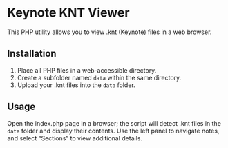 # Keynote KNT Viewer

This PHP utility allows you to view .knt (Keynote) files in a web browser.

## Installation

1. Place all PHP files in a web-accessible directory.
2. Create a subfolder named `data` within the same directory.
3. Upload your .knt files into the `data` folder.

## Usage

Open the index.php page in a browser; the script will detect .knt files in the `data` folder and display their contents. Use the left panel to navigate notes, and select “Sections” to view additional details.
